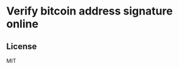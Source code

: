 Verify bitcoin address signature online
=======================================

License
-------

MIT